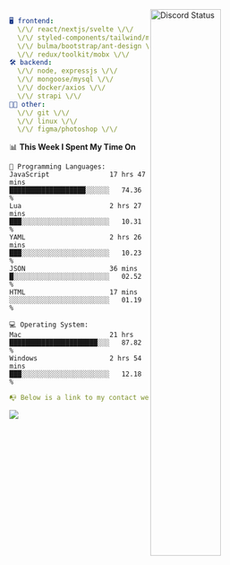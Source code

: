 
<a href="https://discord.com/users/279302975371870218" target="_blank">
    <img width="50%" align="right" alt="Discord Status" src="https://lanyard.cnrad.dev/api/279302975371870218?bg=161B22&borderRadius=5px%205px%200%200&hideTimestamp=true&idleMessage=Just%20chillin%27%20at%20the%20moment&animated=true">
</a>

```yaml
🖥️ frontend: 
  \/\/ react/nextjs/svelte \/\/
  \/\/ styled-components/tailwind/mui/
  \/\/ bulma/bootstrap/ant-design \/\/
  \/\/ redux/toolkit/mobx \/\/
🛠 backend: 
  \/\/ node, expressjs \/\/
  \/\/ mongoose/mysql \/\/
  \/\/ docker/axios \/\/
  \/\/ strapi \/\/
👨‍💻 other: 
  \/\/ git \/\/ 
  \/\/ linux \/\/
  \/\/ figma/photoshop \/\/
```
<!--START_SECTION:waka-->
📊 **This Week I Spent My Time On** 

```text
💬 Programming Languages: 
JavaScript               17 hrs 47 mins      ███████████████████░░░░░░   74.36 % 
Lua                      2 hrs 27 mins       ███░░░░░░░░░░░░░░░░░░░░░░   10.31 % 
YAML                     2 hrs 26 mins       ███░░░░░░░░░░░░░░░░░░░░░░   10.23 % 
JSON                     36 mins             █░░░░░░░░░░░░░░░░░░░░░░░░   02.52 % 
HTML                     17 mins             ░░░░░░░░░░░░░░░░░░░░░░░░░   01.19 % 

💻 Operating System: 
Mac                      21 hrs              ██████████████████████░░░   87.82 % 
Windows                  2 hrs 54 mins       ███░░░░░░░░░░░░░░░░░░░░░░   12.18 % 
```


<!--END_SECTION:waka-->
```yaml
📭 Below is a link to my contact website 
```
<a href="https://vk.cc/cg0vfb" target="_black"> <img src="https://img.shields.io/badge/website-161B22?style=for-the-badge&logo=About.me&logoColor=white"></img> <a/>
